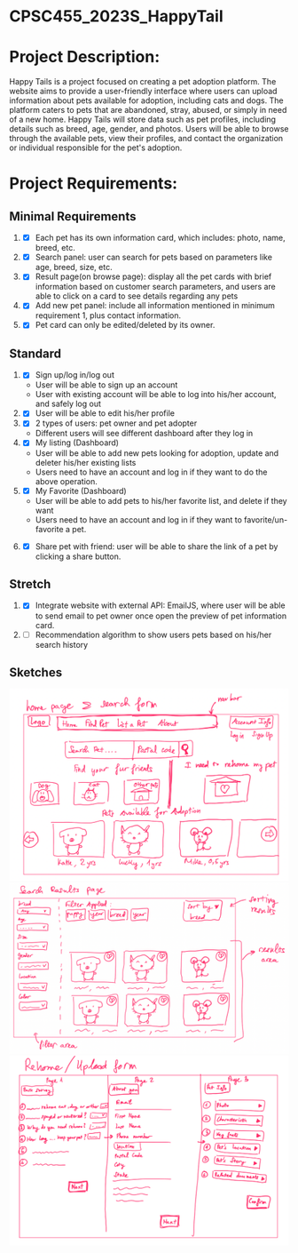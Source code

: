 # CPSC455_2023S_HappyTail

# Project Description:
Happy Tails is a project focused on creating a pet adoption platform. The website aims to provide a user-friendly interface where users can upload information about pets available for adoption, including cats and dogs. The platform caters to pets that are abandoned, stray, abused, or simply in need of a new home. Happy Tails will store data such as pet profiles, including details such as breed, age, gender, and photos. Users will be able to browse through the available pets, view their profiles, and contact the organization or individual responsible for the pet's adoption.

# Project Requirements:

## Minimal Requirements
1. - [x] Each pet has its own information card, which includes: photo, name, breed, etc.

2. - [x]  Search panel: user can search for pets based on parameters like age, breed, size, etc.

3. - [x] Result page(on browse page): display all the pet cards with brief information based on customer search parameters, and users are able to click on a card to see details regarding any pets

4. - [x] Add new pet panel: include all information mentioned in minimum requirement 1, plus contact information. 

5. - [x] Pet card can only be edited/deleted by its owner.

## Standard
1. - [x] Sign up/log in/log out
   - User will be able to sign up an account
   - User with existing account will be able to log into his/her account, and safely log out
   
2. - [x] User will be able to edit his/her profile

3. - [x] 2 types of users: pet owner and pet adopter
   - Different users will see different dashboard after they log in
   
4. - [x] My listing (Dashboard)
   - User will be able to add new pets looking for adoption, update and deleter his/her existing lists
   - Users need to have an account and log in if they want to do the above operation.

5. - [x] My Favorite (Dashboard)
   - User will be able to add pets to his/her favorite list, and delete if they want
   - Users need to have an account and log in if they want to favorite/un-favorite a pet.

6. - [x] Share pet with friend: user will be able to share the link of a pet by clicking a share button.


## Stretch
1. - [x] Integrate website with external API: EmailJS, where user will be able to send email to pet owner once open the preview of pet information card.
   
2. - [ ] Recommendation algorithm to show users pets based on his/her search history

## Sketches
![home_page](docs/resources/home_page.png)
![result_page](docs/resources/result_page.png)
![upload_page](docs/resources/upload_page.png)
